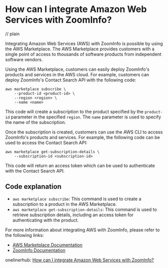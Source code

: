 # How can I integrate Amazon Web Services with ZoomInfo?
// plain

Integrating Amazon Web Services (AWS) with ZoomInfo is possible by using the AWS Marketplace. The AWS Marketplace provides customers with a single point of access to thousands of software products from independent software vendors.

Using the AWS Marketplace, customers can easily deploy ZoomInfo's products and services in the AWS cloud. For example, customers can deploy ZoomInfo's Contact Search API with the following code:

```
aws marketplace subscribe \
    --product-id <product-id> \
    --region <region> \
    --name <name>
```

This code will create a subscription to the product specified by the `product-id` parameter in the specified `region`. The `name` parameter is used to specify the name of the subscription.

Once the subscription is created, customers can use the AWS CLI to access ZoomInfo's products and services. For example, the following code can be used to access the Contact Search API:

```
aws marketplace get-subscription-details \
    --subscription-id <subscription-id>
```

This code will return an access token which can be used to authenticate with the Contact Search API.

## Code explanation


- `aws marketplace subscribe`: This command is used to create a subscription to a product in the AWS Marketplace.
- `aws marketplace get-subscription-details`: This command is used to retrieve subscription details, including an access token for authenticating with the product.

For more information about integrating AWS with ZoomInfo, please refer to the following links:

- [AWS Marketplace Documentation](https://docs.aws.amazon.com/marketplace/latest/userguide/what-is-aws-marketplace.html)
- [ZoomInfo Documentation](https://developer.zoominfo.com/docs/getting-started)

onelinerhub: [How can I integrate Amazon Web Services with ZoomInfo?](https://onelinerhub.com/amazon-redshift/how-can-i-integrate-amazon-web-services-with-zoominfo)